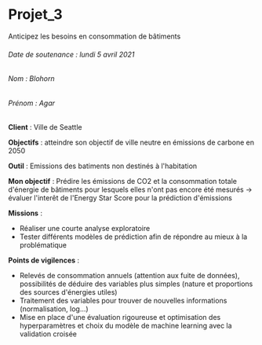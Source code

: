 # Projet_3
Anticipez les besoins en consommation de bâtiments

###### Date de soutenance : lundi 5 avril 2021
###### Nom : Blohorn
###### Prénom : Agar

**Client** : Ville de Seattle

**Objectifs** : atteindre son objectif de ville neutre en émissions de carbone en 2050

**Outil** : Emissions des batiments non destinés à l'habitation

**Mon objectif** : Prédire les émissions de CO2 et la consommation totale d'énergie de bâtiments pour lesquels elles n'ont pas encore été mesurés  -> évaluer l'interêt de l'Energy Star Score pour la prédiction d'émissions

**Missions** :
- Réaliser une courte analyse exploratoire
- Tester différents modèles de prédiction afin de répondre au mieux à la problématique

**Points de vigilences** :
- Relevés de consommation annuels (attention aux fuite de données), possibilités de déduire des variables plus simples (nature et proportions des sources d'énergies utiles)
- Traitement des variables pour trouver de nouvelles informations (normalisation, log...)
- Mise en place d'une évaluation rigoureuse et optimisation des hyperparamètres et choix du modèle de machine learning avec la validation croisée
